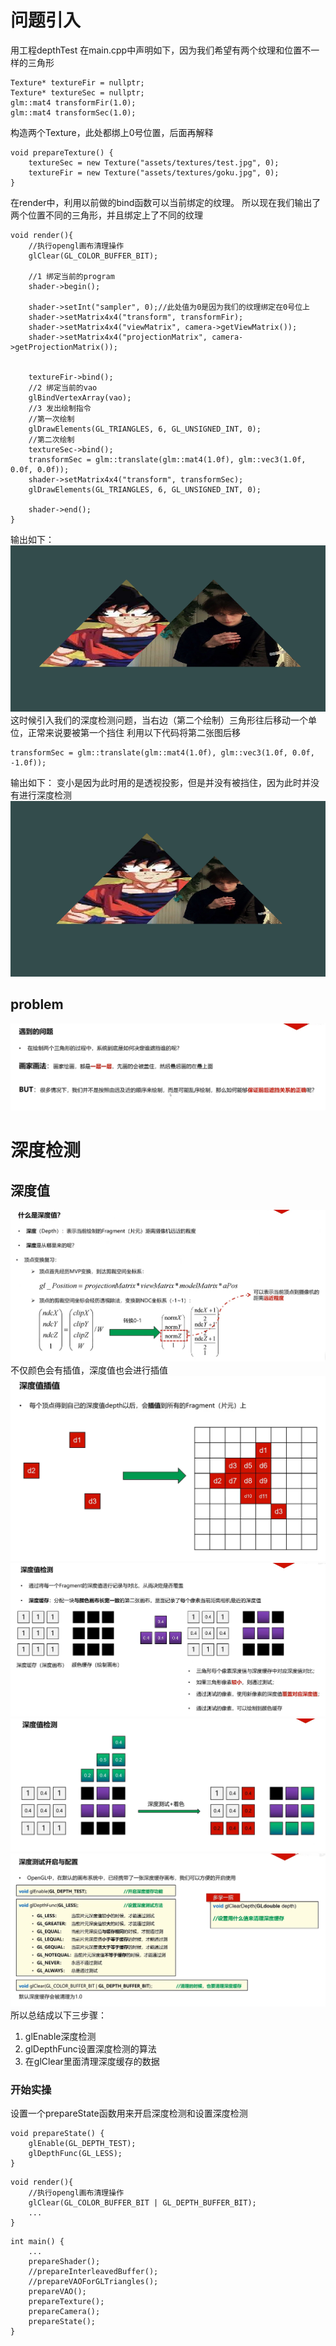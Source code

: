 # 问题引入
用工程depthTest
在main.cpp中声明如下，因为我们希望有两个纹理和位置不一样的三角形
```
Texture* textureFir = nullptr;
Texture* textureSec = nullptr;
glm::mat4 transformFir(1.0);
glm::mat4 transformSec(1.0);
```
构造两个Texture，此处都绑上0号位置，后面再解释
```
void prepareTexture() {
    textureSec = new Texture("assets/textures/test.jpg", 0);
    textureFir = new Texture("assets/textures/goku.jpg", 0);
}
```
在render中，利用以前做的bind函数可以当前绑定的纹理。
所以现在我们输出了两个位置不同的三角形，并且绑定上了不同的纹理
```
void render(){
    //执行opengl画布清理操作
    glClear(GL_COLOR_BUFFER_BIT);

    //1 绑定当前的program
    shader->begin();

    shader->setInt("sampler", 0);//此处值为0是因为我们的纹理绑定在0号位上
    shader->setMatrix4x4("transform", transformFir);
    shader->setMatrix4x4("viewMatrix", camera->getViewMatrix());
    shader->setMatrix4x4("projectionMatrix", camera->getProjectionMatrix());


    textureFir->bind();
    //2 绑定当前的vao
    glBindVertexArray(vao);
    //3 发出绘制指令
    //第一次绘制
    glDrawElements(GL_TRIANGLES, 6, GL_UNSIGNED_INT, 0);
    //第二次绘制
    textureSec->bind();
    transformSec = glm::translate(glm::mat4(1.0f), glm::vec3(1.0f, 0.0f, 0.0f));
    shader->setMatrix4x4("transform", transformSec);
    glDrawElements(GL_TRIANGLES, 6, GL_UNSIGNED_INT, 0);

    shader->end();
}
```
输出如下：
![输入图片说明](/imgs/2024-11-19/iloWZHG2cpMfBxvq.png)
这时候引入我们的深度检测问题，当右边（第二个绘制）三角形往后移动一个单位，正常来说要被第一个挡住
利用以下代码将第二张图后移
```
transformSec = glm::translate(glm::mat4(1.0f), glm::vec3(1.0f, 0.0f, -1.0f));
```
输出如下：
变小是因为此时用的是透视投影，但是并没有被挡住，因为此时并没有进行深度检测
![输入图片说明](/imgs/2024-11-19/qYSClIiFMabjzSK8.png)
## problem
![输入图片说明](/imgs/2024-11-19/EweqBSTLtE55lo0C.png)
# 深度检测
## 深度值
![输入图片说明](/imgs/2024-11-19/GHOgPKlkeHYXYWm2.png)
不仅颜色会有插值，深度值也会进行插值
![输入图片说明](/imgs/2024-11-19/NxgyuBd84zoKOpIR.png)
![输入图片说明](/imgs/2024-11-19/7FmwFKMka6XKYnLp.png)
![输入图片说明](/imgs/2024-11-19/dsxz96uQ8tYc6lBr.png)
![输入图片说明](/imgs/2024-11-19/mdUcyRmxYyxNJFI0.png)
所以总结成以下三步骤：
1. glEnable深度检测
2. glDepthFunc设置深度检测的算法
3. 在glClear里面清理深度缓存的数据
### 开始实操
设置一个prepareState函数用来开启深度检测和设置深度检测
```
void prepareState() {
    glEnable(GL_DEPTH_TEST);
    glDepthFunc(GL_LESS);
}
```

```
void render(){
    //执行opengl画布清理操作
    glClear(GL_COLOR_BUFFER_BIT | GL_DEPTH_BUFFER_BIT);
	...
}
```
```
int main() {
	...
    prepareShader();
    //prepareInterleavedBuffer();
    //prepareVAOForGLTriangles();
    prepareVAO();
    prepareTexture();
    prepareCamera();
    prepareState();
}
```
<!--stackedit_data:
eyJoaXN0b3J5IjpbMTQwNTEwMjg0MSwxMzA3NTE3NDMyLDg3OD
Q2NDAyOSw5ODMxMjMwODgsOTEwMjg3NzMyLC01OTc1OTI4MzMs
LTE3MzkyOTk2OTAsLTIwODg3NDY2MTJdfQ==
-->